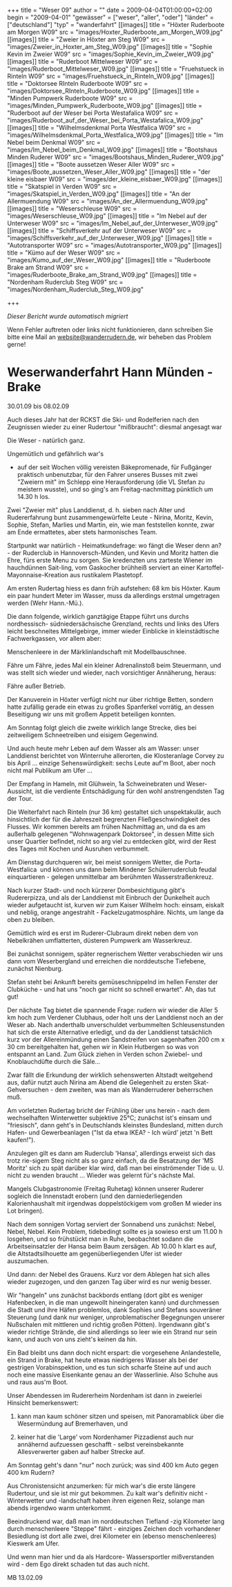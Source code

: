 +++
title = "Weser 09"
author = ""
date = 2009-04-04T01:00:00+02:00
begin = "2009-04-01"
"gewässer" = ["weser", "aller", "oder"]
"länder" = ["deutschland"]
"typ" = "wanderfahrt"
[[images]]
title = "Höxter Ruderboote am Morgen W09"
src = "images/Hoxter_Ruderboote_am_Morgen_W09.jpg"
[[images]]
title = "Zweier in Höxter am Steg W09"
src = "images/Zweier_in_Hoxter_am_Steg_W09.jpg"
[[images]]
title = "Sophie Kevin im Zweier W09"
src = "images/Sophie_Kevin_im_Zweier_W09.jpg"
[[images]]
title = "Ruderboot Mittelweser W09"
src = "images/Ruderboot_Mittelweser_W09.jpg"
[[images]]
title = "Fruehstueck in Rinteln W09"
src = "images/Fruehstueck_in_Rinteln_W09.jpg"
[[images]]
title = "Doktorsee RInteln Ruderboote W09"
src = "images/Doktorsee_RInteln_Ruderboote_W09.jpg"
[[images]]
title = "Minden Pumpwerk Ruderboote W09"
src = "images/Minden_Pumpwerk_Ruderboote_W09.jpg"
[[images]]
title = "Ruderboot auf der Weser bei Porta Westafalica W09"
src = "images/Ruderboot_auf_der_Weser_bei_Porta_Westafalica_W09.jpg"
[[images]]
title = "Wilhelmsdenkmal Porta Westfalica W09"
src = "images/Wilhelmsdenkmal_Porta_Westfalica_W09.jpg"
[[images]]
title = "Im Nebel beim Denkmal W09"
src = "images/Im_Nebel_beim_Denkmal_W09.jpg"
[[images]]
title = "Bootshaus Minden Ruderer W09"
src = "images/Bootshaus_Minden_Ruderer_W09.jpg"
[[images]]
title = "Boote aussetzen Weser Aller W09"
src = "images/Boote_aussetzen_Weser_Aller_W09.jpg"
[[images]]
title = "der kleine eisbaer W09"
src = "images/der_kleine_eisbaer_W09.jpg"
[[images]]
title = "Skatspiel in Verden W09"
src = "images/Skatspiel_in_Verden_W09.jpg"
[[images]]
title = "An der Allermuendung W09"
src = "images/An_der_Allermuendung_W09.jpg"
[[images]]
title = "Weserschleuse W09"
src = "images/Weserschleuse_W09.jpg"
[[images]]
title = "Im Nebel auf der Unterweser W09"
src = "images/Im_Nebel_auf_der_Unterweser_W09.jpg"
[[images]]
title = "Schiffsverkehr auf der Unterweser W09"
src = "images/Schiffsverkehr_auf_der_Unterweser_W09.jpg"
[[images]]
title = "Autotransporter W09"
src = "images/Autotransporter_W09.jpg"
[[images]]
title = "Kümo auf der Weser W09"
src = "images/Kumo_auf_der_Weser_W09.jpg"
[[images]]
title = "Ruderboote Brake am Strand W09"
src = "images/Ruderboote_Brake_am_Strand_W09.jpg"
[[images]]
title = "Nordenham Ruderclub Steg W09"
src = "images/Nordenham_Ruderclub_Steg_W09.jpg"

+++


*Dieser Bericht wurde automatisch migriert*

Wenn Fehler auftreten oder links nicht funktionieren, dann schreiben Sie bitte eine Mail an website@wanderrudern.de, wir beheben das Problem gerne!



# Weserwanderfahrt Hann Münden - Brake


30.01.09 bis 08.02.09

Auch dieses Jahr hat der RCKST die Ski- und Rodelferien nach den Zeugnissen wieder zu einer Rudertour "mißbraucht": diesmal angesagt war

Die Weser - natürlich ganz.

Ungemütlich und gefährlich war's

- auf der seit Wochen völlig vereisten Bäkepromenade, für Fußgänger praktisch unbenutzbar, für den Fahrer unseres Busses mit zwei "Zweiern mit" im Schlepp eine Herausforderung (die VL Stefan zu meistern wusste), und so ging's am Freitag-nachmittag pünktlich um 14.30 h los.

Zwei "Zweier mit" plus Landdienst, d. h. sieben nach Alter und Rudererfahrung bunt zusammengewürfelte Leute - Nirina, Moritz, Kevin, Sophie, Stefan, Marlies und Martin, ein, wie man feststellen konnte, zwar am Ende ermattetes, aber stets harmonisches Team.

Startpunkt war natürlich - Heimatkundefrage: wo fängt die Weser denn an? - der Ruderclub in Hannoversch-Münden, und Kevin und Moritz hatten die Ehre, fürs erste Menu zu sorgen. Sie kredenzten uns zarteste Wiener im hauchdünnen Sait-ling, vom Gaskocher brühheiß serviert an einer Kartoffel-Mayonnaise-Kreation aus rustikalem Plastetopf.

Am ersten Rudertag hiess es dann früh aufstehen: 68 km bis Höxter. Kaum ein paar hundert Meter im Wasser, muss da allerdings erstmal umgetragen werden (Wehr Hann.-Mü.).

Die dann folgende, wirklich ganztägige Etappe führt uns durchs nordhessisch- südniedersächsische Grenzland, rechts und links des Ufers leicht beschneites Mittelgebirge, immer wieder Einblicke in kleinstädtische Fachwerkgassen, vor allem aber:

Menschenleere in der Märklinlandschaft mit Modellbauschnee.

Fähre um Fähre, jedes Mal ein kleiner Adrenalinstoß beim Steuermann, und was stellt sich wieder und wieder, nach vorsichtiger Annäherung, heraus:

Fähre außer Betrieb.

Der Kanuverein in Höxter verfügt nicht nur über richtige Betten, sondern hatte zufällig gerade ein etwas zu großes Spanferkel vorrätig, an dessen Beseitigung wir uns mit großem Appetit beteiligen konnten.

Am Sonntag folgt gleich die zweite wirklich lange Strecke, dies bei zeitweiligem Schneetreiben und eisigem Gegenwind.

Und auch heute mehr Leben auf dem Wasser als am Wasser: unser Landdienst berichtet von Winterruhe allerorten, die Klosteranlage Corvey zu bis April … einzige Sehenswürdigkeit: sechs Leute auf'm Boot, aber noch nicht mal Publikum am Ufer …

Der Empfang in Hameln, mit Glühwein, 1a Schweinebraten und Weser- Aussicht, ist die verdiente Entschädigung für den wohl anstrengendsten Tag der Tour.

Die Weiterfahrt nach Rinteln (nur 36 km) gestaltet sich unspektakulär, auch hinsichtlich der für die Jahreszeit begrenzten Fließgeschwindigkeit des Flusses. Wir kommen bereits am frühen Nachmittag an, und da es am außerhalb gelegenen "Wohnwagenpark Doktorsee", in dessen Mitte sich unser Quartier befindet, nicht so arg viel zu entdecken gibt, wird der Rest des Tages mit Kochen und Ausruhen verbummelt.

Am Dienstag durchqueren wir, bei meist sonnigem Wetter, die Porta-Westfalica  und können uns dann beim Mindener Schülerruderclub feudal einquartieren - gelegen unmittelbar am berühmten Wasserstraßenkreuz.

Nach kurzer Stadt- und noch kürzerer Dombesichtigung gibt's Rudererpizza, und als der Landdienst mit Einbruch der Dunkelheit auch wieder aufgetaucht ist, kurven wir zum Kaiser Wilhelm hoch: einsam, eiskalt und neblig, orange angestrahlt - Fackelzugatmosphäre. Nichts, um lange da oben zu bleiben.

Gemütlich wird es erst im Ruderer-Clubraum direkt neben dem von Nebelkrähen umflatterten, düsteren Pumpwerk am Wasserkreuz.

Bei zunächst sonnigem, später regnerischem Wetter verabschieden wir uns dann vom Weserbergland und erreichen die norddeutsche Tiefebene, zunächst Nienburg.

Stefan steht bei Ankunft bereits gemüseschnippelnd im hellen Fenster der Clubküche - und hat uns "noch gar nicht so schnell erwartet". Ah, das tut gut!

Der nächste Tag bietet die spannende Frage: rudern wir wieder die Aller 5 km hoch zum Verdener Clubhaus, oder holt uns der Landdienst noch an der Weser ab. Nach anderthalb unverschuldet verbummelten Schleusenstunden hat sich die erste Alternative erledigt, und da der Landdienst tatsächlich kurz vor der Allereinmündung einen Sandstreifen von sagenhaften 200 cm x 30 cm bereitgehalten hat, gehen wir in Klein Hutbergen so was von entspannt an Land. Zum Glück ziehen in Verden schon Zwiebel- und Knoblauchdüfte durch die Säle…

Zwar fällt die Erkundung der wirklich sehenswerten Altstadt weitgehend aus, dafür nutzt auch Nirina am Abend die Gelegenheit zu ersten Skat- Gehversuchen - dem zweiten, was man als Wanderruderer beherrschen muß.

Am vorletzten Rudertag bricht der Frühling über uns herein - nach dem wechselhaften Winterwetter subjektive 25°C; zunächst ist's einsam und "friesisch", dann geht's in Deutschlands kleinstes Bundesland, mitten durch Hafen- und Gewerbeanlagen ("Ist da etwa IKEA? - Ich würd' jetzt 'n Bett kaufen!").

Anzulegen gilt es dann am Ruderclub 'Hansa', allerdings erweist sich das trotz rie-sigem Steg nicht als so ganz einfach, da die Besatzung der 'MS Moritz' sich zu spät darüber klar wird, daß man bei einströmender Tide u. U. nicht zu wenden braucht … Wieder was gelernt für's nächste Mal.

Mangels Clubgastronomie (Freitag Ruhetag) können unserer Ruderer sogleich die Innenstadt erobern (und den darniederliegenden Kalorienhaushalt mit irgendwas doppelstöckigem vom großen M wieder ins Lot bringen).

Nach dem sonnigen Vortag serviert der Sonnabend uns zunächst: Nebel, Nebel, Nebel. Kein Problem, tidebedingt sollte es ja sowieso erst um 11.00 h losgehen, und so frühstückt man in Ruhe, beobachtet sodann die Arbeitseinsatzler der Hansa beim Baum zersägen. Ab 10.00 h klart es auf, die Altstadtsilhouette am gegenüberliegenden Ufer ist wieder auszumachen.

Und dann: der Nebel des Grauens. Kurz vor dem Ablegen hat sich alles wieder zugezogen, und den ganzen Tag über wird es nur wenig besser.

Wir "hangeln" uns zunächst backbords entlang (dort gibt es weniger Hafenbecken, in die man ungewollt hineingeraten kann) und durchmessen die Stadt und ihre Häfen problemlos, dank Sophies und Stefans souveräner Steuerung (und dank nur weniger, unproblematischer Begegnungen unserer Nußschalen mit mittleren und richtig großen Pötten). Irgendwann gibt's wieder richtige Strände, die sind allerdings so leer wie ein Strand nur sein kann, und auch von uns zieht's keinen da hin.

Ein Bad bleibt uns dann doch nicht erspart: die vorgesehene Anlandestelle, ein Strand in Brake, hat heute etwas niedrigeres Wasser als bei der gestrigen Vorabinspektion, und es tun sich scharfe Steine auf und auch noch eine massive Eisenkante genau an der Wasserlinie. Also Schuhe aus und raus aus'm Boot.

Unser Abendessen im Rudererheim Nordenham ist dann in zweierlei Hinsicht bemerkenswert:

1. kann man kaum schöner sitzen und speisen, mit Panoramablick über die Wesermündung auf Bremerhaven, und

2. keiner hat die 'Large' vom Nordenhamer Pizzadienst auch nur annähernd aufzuessen geschafft - selbst vereinsbekannte Allesverwerter gaben auf halber Strecke auf.

Am Sonntag geht's dann "nur" noch zurück; was sind 400 km Auto gegen 400 km Rudern?

Aus Chronistensicht anzumerken: für mich war's die erste längere Rudertour, und sie ist mir gut bekommen. Zu kalt war's definitiv nicht - Winterwetter und -landschaft haben ihren eigenen Reiz, solange man abends irgendwo warm unterkommt.

Beeindruckend war, daß man im norddeutschen Tiefland -zig Kilometer lang durch menschenleere "Steppe" fährt - einziges Zeichen doch vorhandener Besiedlung ist dort alle zwei, drei Kilometer ein (ebenso menschenleeres) Kieswerk am Ufer.

Und wenn man hier und da als Hardcore- Wassersportler mißverstanden wird - dem Ego direkt schaden tut das auch nicht.

MB 13.02.09